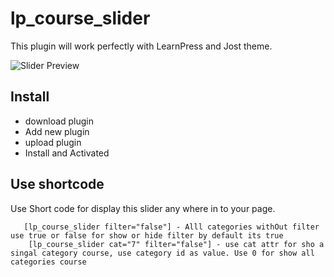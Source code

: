 # lp_course_slider

This plugin will work perfectly with LearnPress and Jost theme.

![Slider Preview](https://raw.github.com/manishankarvakta/lp_course_slider/master/img/cover.png)

## Install
- download plugin
- Add new plugin
- upload plugin
- Install and Activated

## Use shortcode 

Use Short code for display this slider any where in to your page.

```[lp_course_slider] - Alll categories with filter
   [lp_course_slider filter="false"] - Alll categories withOut filter use true or false for show or hide filter by default its true
    [lp_course_slider cat="7" filter="false"] - use cat attr for sho a singal category course, use category id as value. Use 0 for show all categories course
```
